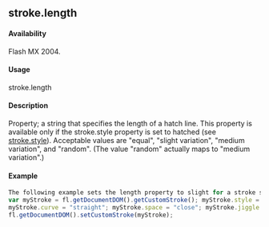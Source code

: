## stroke.length

#### Availability

Flash MX 2004.

#### Usage

stroke.length

#### Description

Property; a string that specifies the length of a hatch line. This property is available only if the stroke.style property is set to hatched (see [stroke.style](#!wielmic/developers-animatesdk-docs/test/Stroke_object/stroke20.md)). Acceptable values are "equal", "slight variation", "medium variation", and "random". (The value "random" actually maps to "medium variation".)

#### Example

```javascript
The following example sets the length property to slight for a stroke style of hatched:
var myStroke = fl.getDocumentDOM().getCustomStroke(); myStroke.style = "hatched";
myStroke.curve = "straight"; myStroke.space = "close"; myStroke.jiggle = "wild"; myStroke.rotate = "free"; myStroke.length = "slight variation"; myStroke.hatchThickness = "thin";
fl.getDocumentDOM().setCustomStroke(myStroke);

```